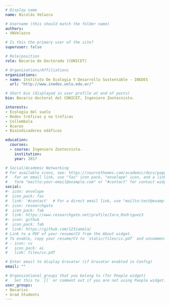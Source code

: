```yaml
---
# Display name
name: Nicolás Velazco  

# Username (this should match the folder name)
authors:
- VNVelazco

# Is this the primary user of the site?
superuser: false

# Role/position
role: Becario de Doctorado (CONICET) 

# Organizations/Affiliations
organizations:
- name: Instituto De Ecologia Y Desarrollo Sustentable - INEDES
  url: "http://www.inedes.unlu.edu.ar/"

# Short bio (displayed in user profile at end of posts)
bio: Becario doctoral del CONICET, Ingeniero Zootecnista.

interests:
- Ecología del suelo
- Redes tróficas y no tróficas
- Collembola
- Ácaros
- Bioindicadores edáficos 

education:
  courses:
  - course: Ingeniero Zootecnista.
    institution: 
    year: 2017

# Social/Academic Networking
# For available icons, see: https://sourcethemes.com/academic/docs/page-builder/#icons
#   For an email link, use "fas" icon pack, "envelope" icon, and a link in the
#   form "mailto:your-email@example.com" or "#contact" for contact widget.
social:
#- icon: envelope
#  icon_pack: fas
#  link: '#contact'  # For a direct email link, use "mailto:test@example.org".
#- icon: researchgate
#  icon_pack: fab
#  link: https://www.researchgate.net/profile/Iara_Rodriguez3
#- icon: github
#  icon_pack: fab
#  link: https://github.com/123iamela/
# Link to a PDF of your resume/CV from the About widget.
# To enable, copy your resume/CV to `static/files/cv.pdf` and uncomment the lines below.
# - icon: cv
#   icon_pack: ai
#   link: files/cv.pdf

# Enter email to display Gravatar (if Gravatar enabled in Config)
email: ""

# Organizational groups that you belong to (for People widget)
#   Set this to `[]` or comment out if you are not using People widget.
user_groups:
- Becarixs
- Grad Students
---
```



